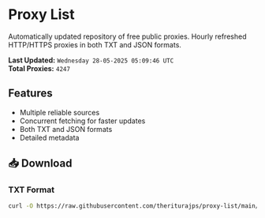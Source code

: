 # Proxy List

Automatically updated repository of free public proxies. Hourly refreshed HTTP/HTTPS proxies in both TXT and JSON formats.

**Last Updated:** `Wednesday 28-05-2025 05:09:46 UTC`  
**Total Proxies:** `4247`

## Features
- Multiple reliable sources
- Concurrent fetching for faster updates
- Both TXT and JSON formats
- Detailed metadata

## 📥 Download

### TXT Format
```bash
curl -O https://raw.githubusercontent.com/theriturajps/proxy-list/main/proxies.txt